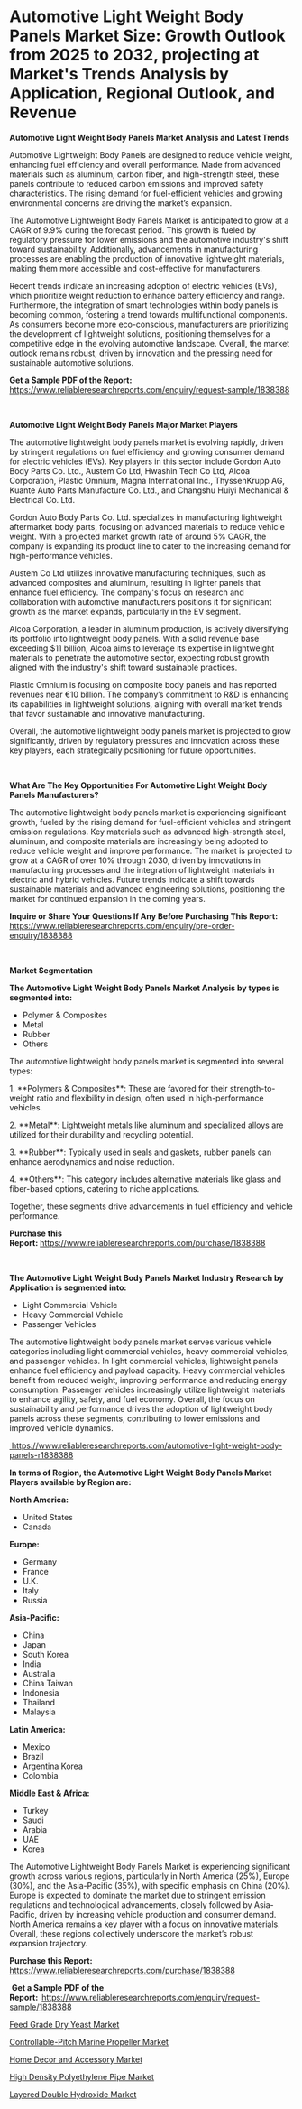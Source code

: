 <p><h1>Automotive Light Weight Body Panels Market Size: Growth Outlook from 2025 to 2032, projecting at Market's Trends Analysis by Application, Regional Outlook, and Revenue</h1></p><p><strong>Automotive Light Weight Body Panels Market Analysis and Latest Trends</strong></p>
<p><p>Automotive Lightweight Body Panels are designed to reduce vehicle weight, enhancing fuel efficiency and overall performance. Made from advanced materials such as aluminum, carbon fiber, and high-strength steel, these panels contribute to reduced carbon emissions and improved safety characteristics. The rising demand for fuel-efficient vehicles and growing environmental concerns are driving the market’s expansion.</p><p>The Automotive Lightweight Body Panels Market is anticipated to grow at a CAGR of 9.9% during the forecast period. This growth is fueled by regulatory pressure for lower emissions and the automotive industry's shift toward sustainability. Additionally, advancements in manufacturing processes are enabling the production of innovative lightweight materials, making them more accessible and cost-effective for manufacturers.</p><p>Recent trends indicate an increasing adoption of electric vehicles (EVs), which prioritize weight reduction to enhance battery efficiency and range. Furthermore, the integration of smart technologies within body panels is becoming common, fostering a trend towards multifunctional components. As consumers become more eco-conscious, manufacturers are prioritizing the development of lightweight solutions, positioning themselves for a competitive edge in the evolving automotive landscape. Overall, the market outlook remains robust, driven by innovation and the pressing need for sustainable automotive solutions.</p></p>
<p><strong>Get a Sample PDF of the Report:&nbsp;</strong> <a href="https://www.reliableresearchreports.com/enquiry/request-sample/1838388?utm_campaign=2263&utm_medium=2&utm_source=Github&utm_content=ia&utm_term=30012025&utm_id=automotive-light-weight-body-panels">https://www.reliableresearchreports.com/enquiry/request-sample/1838388</a></p>
<p>&nbsp;</p>
<p><strong>Automotive Light Weight Body Panels Major Market Players</strong></p>
<p><p>The automotive lightweight body panels market is evolving rapidly, driven by stringent regulations on fuel efficiency and growing consumer demand for electric vehicles (EVs). Key players in this sector include Gordon Auto Body Parts Co. Ltd., Austem Co Ltd, Hwashin Tech Co Ltd, Alcoa Corporation, Plastic Omnium, Magna International Inc., ThyssenKrupp AG, Kuante Auto Parts Manufacture Co. Ltd., and Changshu Huiyi Mechanical & Electrical Co. Ltd.</p><p>Gordon Auto Body Parts Co. Ltd. specializes in manufacturing lightweight aftermarket body parts, focusing on advanced materials to reduce vehicle weight. With a projected market growth rate of around 5% CAGR, the company is expanding its product line to cater to the increasing demand for high-performance vehicles.</p><p>Austem Co Ltd utilizes innovative manufacturing techniques, such as advanced composites and aluminum, resulting in lighter panels that enhance fuel efficiency. The company's focus on research and collaboration with automotive manufacturers positions it for significant growth as the market expands, particularly in the EV segment.</p><p>Alcoa Corporation, a leader in aluminum production, is actively diversifying its portfolio into lightweight body panels. With a solid revenue base exceeding $11 billion, Alcoa aims to leverage its expertise in lightweight materials to penetrate the automotive sector, expecting robust growth aligned with the industry's shift toward sustainable practices.</p><p>Plastic Omnium is focusing on composite body panels and has reported revenues near €10 billion. The company’s commitment to R&D is enhancing its capabilities in lightweight solutions, aligning with overall market trends that favor sustainable and innovative manufacturing.</p><p>Overall, the automotive lightweight body panels market is projected to grow significantly, driven by regulatory pressures and innovation across these key players, each strategically positioning for future opportunities.</p></p>
<p>&nbsp;</p>
<p><strong>What Are The Key Opportunities For Automotive Light Weight Body Panels Manufacturers?</strong></p>
<p><p>The automotive lightweight body panels market is experiencing significant growth, fueled by the rising demand for fuel-efficient vehicles and stringent emission regulations. Key materials such as advanced high-strength steel, aluminum, and composite materials are increasingly being adopted to reduce vehicle weight and improve performance. The market is projected to grow at a CAGR of over 10% through 2030, driven by innovations in manufacturing processes and the integration of lightweight materials in electric and hybrid vehicles. Future trends indicate a shift towards sustainable materials and advanced engineering solutions, positioning the market for continued expansion in the coming years.</p></p>
<p><strong>Inquire or Share Your Questions If Any Before Purchasing This Report:</strong> <a href="https://www.reliableresearchreports.com/enquiry/pre-order-enquiry/1838388?utm_campaign=2263&utm_medium=2&utm_source=Github&utm_content=ia&utm_term=30012025&utm_id=automotive-light-weight-body-panels">https://www.reliableresearchreports.com/enquiry/pre-order-enquiry/1838388</a></p>
<p>&nbsp;</p>
<p><strong>Market Segmentation</strong></p>
<p><strong>The Automotive Light Weight Body Panels Market Analysis by types is segmented into:</strong></p>
<p><ul><li>Polymer & Composites</li><li>Metal</li><li>Rubber</li><li>Others</li></ul></p>
<p><p>The automotive lightweight body panels market is segmented into several types: </p><p>1. **Polymers & Composites**: These are favored for their strength-to-weight ratio and flexibility in design, often used in high-performance vehicles. </p><p>   </p><p>2. **Metal**: Lightweight metals like aluminum and specialized alloys are utilized for their durability and recycling potential. </p><p>3. **Rubber**: Typically used in seals and gaskets, rubber panels can enhance aerodynamics and noise reduction. </p><p>4. **Others**: This category includes alternative materials like glass and fiber-based options, catering to niche applications. </p><p>Together, these segments drive advancements in fuel efficiency and vehicle performance.</p></p>
<p><strong>Purchase this Report:&nbsp;</strong><a href="https://www.reliableresearchreports.com/purchase/1838388?utm_campaign=2263&utm_medium=2&utm_source=Github&utm_content=ia&utm_term=30012025&utm_id=automotive-light-weight-body-panels">https://www.reliableresearchreports.com/purchase/1838388</a></p>
<p>&nbsp;</p>
<p><strong>The Automotive Light Weight Body Panels Market Industry Research by Application is segmented into:</strong></p>
<p><ul><li>Light Commercial Vehicle</li><li>Heavy Commercial Vehicle</li><li>Passenger Vehicles</li></ul></p>
<p><p>The automotive lightweight body panels market serves various vehicle categories including light commercial vehicles, heavy commercial vehicles, and passenger vehicles. In light commercial vehicles, lightweight panels enhance fuel efficiency and payload capacity. Heavy commercial vehicles benefit from reduced weight, improving performance and reducing energy consumption. Passenger vehicles increasingly utilize lightweight materials to enhance agility, safety, and fuel economy. Overall, the focus on sustainability and performance drives the adoption of lightweight body panels across these segments, contributing to lower emissions and improved vehicle dynamics.</p></p>
<p><a href="https://www.reliableresearchreports.com/automotive-light-weight-body-panels-r1838388?utm_campaign=2263&utm_medium=2&utm_source=Github&utm_content=ia&utm_term=30012025&utm_id=automotive-light-weight-body-panels">&nbsp;https://www.reliableresearchreports.com/automotive-light-weight-body-panels-r1838388</a></p>
<p><strong>In terms of Region, the Automotive Light Weight Body Panels Market Players available by Region are:</strong></p>
<p>
    <p> <strong> North America: </strong>
        <ul>
            <li>United States</li>
            <li>Canada</li>
        </ul>
        </p> 
    <p> <strong> Europe: </strong>
        <ul>
            <li>Germany</li>
            <li>France</li>
            <li>U.K.</li>
            <li>Italy</li>
            <li>Russia</li>
        </ul>
        </p> 
    <p> <strong> Asia-Pacific: </strong>
        <ul>
            <li>China</li>
            <li>Japan</li>
            <li>South Korea</li>
            <li>India</li>
            <li>Australia</li>
            <li>China Taiwan</li>
            <li>Indonesia</li>
            <li>Thailand</li>
            <li>Malaysia</li>
        </ul>
        </p> 
    <p> <strong> Latin America: </strong>
        <ul>
            <li>Mexico</li>
            <li>Brazil</li>
            <li>Argentina Korea</li>
            <li>Colombia</li>
        </ul>
        </p> 
    <p> <strong> Middle East & Africa: </strong>
        <ul>
            <li>Turkey</li>
            <li>Saudi</li>
            <li>Arabia</li>
            <li>UAE</li>
            <li>Korea</li>
        </ul>
    </p>
    </p>
<p><p>The Automotive Lightweight Body Panels Market is experiencing significant growth across various regions, particularly in North America (25%), Europe (30%), and the Asia-Pacific (35%), with specific emphasis on China (20%). Europe is expected to dominate the market due to stringent emission regulations and technological advancements, closely followed by Asia-Pacific, driven by increasing vehicle production and consumer demand. North America remains a key player with a focus on innovative materials. Overall, these regions collectively underscore the market’s robust expansion trajectory.</p></p>
<p><strong>Purchase this Report: </strong><a href="https://www.reliableresearchreports.com/purchase/1838388?utm_campaign=2263&utm_medium=2&utm_source=Github&utm_content=ia&utm_term=30012025&utm_id=automotive-light-weight-body-panels">https://www.reliableresearchreports.com/purchase/1838388</a></p>
<p>&nbsp;<strong>Get a Sample PDF of the Report:&nbsp;&nbsp;</strong><a href="https://www.reliableresearchreports.com/enquiry/request-sample/1838388?utm_campaign=2263&utm_medium=2&utm_source=Github&utm_content=ia&utm_term=30012025&utm_id=automotive-light-weight-body-panels">https://www.reliableresearchreports.com/enquiry/request-sample/1838388</a></p>
<p><strong></strong></p>
<p><p><a href="https://www.linkedin.com/pulse/market-growth-forecast-feed-grade-dry-yeast-industry-expected-oe30f?utm_campaign=2263&utm_medium=2&utm_source=Github&utm_content=ia&utm_term=30012025&utm_id=automotive-light-weight-body-panels">Feed Grade Dry Yeast Market</a></p><p><a href="https://www.linkedin.com/pulse/in-depth-analysis-controllable-pitch-marine-propeller-fwxbe?utm_campaign=2263&utm_medium=2&utm_source=Github&utm_content=ia&utm_term=30012025&utm_id=automotive-light-weight-body-panels">Controllable-Pitch Marine Propeller Market</a></p><p><a href="https://www.linkedin.com/pulse/home-decor-accessory-market-size-growth-type-application-region-evere?utm_campaign=2263&utm_medium=2&utm_source=Github&utm_content=ia&utm_term=30012025&utm_id=automotive-light-weight-body-panels">Home Decor and Accessory Market</a></p><p><a href="https://github.com/carendesrochers299/Market-Research-Report-List-1/blob/main/high-density-polyethylene-pipe-market.md?utm_campaign=2263&utm_medium=2&utm_source=Github&utm_content=ia&utm_term=30012025&utm_id=automotive-light-weight-body-panels">High Density Polyethylene Pipe Market</a></p><p><a href="https://github.com/chaturberville8181/Market-Research-Report-List-1/blob/main/layered-double-hydroxide-market.md?utm_campaign=2263&utm_medium=2&utm_source=Github&utm_content=ia&utm_term=30012025&utm_id=automotive-light-weight-body-panels">Layered Double Hydroxide Market</a></p></p>